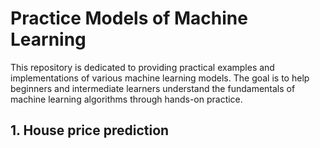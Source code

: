 # Practice Models of Machine Learning
This repository is dedicated to providing practical examples and implementations of various machine learning models. The goal is to help beginners and intermediate learners understand the fundamentals of machine learning algorithms through hands-on practice.

## 1. House price prediction
